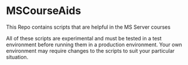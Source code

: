 # MSCourseAids
This Repo contains scripts that are helpful in the MS Server courses

All of these scripts are experimental and must be tested in a test environment before running them in a production environment. Your own environment may require changes to the scripts to suit your particular situation.
